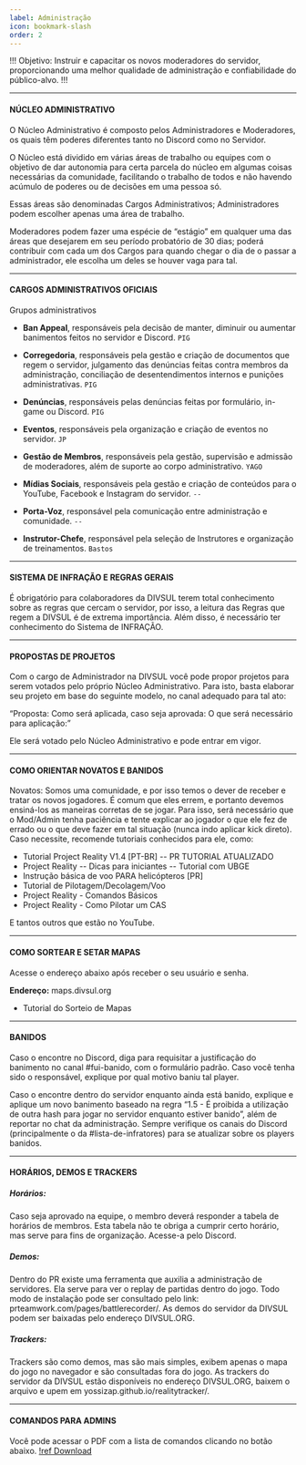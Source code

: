 ```yaml
---
label: Administração
icon: bookmark-slash
order: 2
---
```

!!!
Objetivo: Instruir e capacitar os novos moderadores do servidor, proporcionando uma melhor qualidade de administração e confiabilidade do público-alvo.
!!!

---

#### NÚCLEO ADMINISTRATIVO

O Núcleo Administrativo é composto pelos Administradores e Moderadores, os quais têm poderes diferentes tanto no Discord como no Servidor.

O Núcleo está dividido em várias áreas de trabalho ou equipes com o objetivo de dar autonomia para certa parcela do núcleo em algumas coisas necessárias da comunidade, facilitando o trabalho de todos e não havendo acúmulo de poderes ou de decisões em uma pessoa só.

Essas áreas são denominadas Cargos Administrativos; Administradores podem escolher apenas uma área de trabalho.

Moderadores podem fazer uma espécie de “estágio” em qualquer uma das áreas que desejarem em seu período probatório de 30 dias; poderá contribuir com cada um dos Cargos para quando chegar o dia de o passar a administrador, ele escolha um deles se houver vaga para tal.

---

#### CARGOS ADMINISTRATIVOS OFICIAIS

Grupos administrativos

- **Ban Appeal**, responsáveis pela decisão de manter, diminuir ou aumentar banimentos feitos no servidor e Discord. `PIG`

- **Corregedoria**, responsáveis pela gestão e criação de documentos que regem o servidor, julgamento das denúncias feitas contra membros da administração, conciliação de desentendimentos internos e punições administrativas. `PIG`

- **Denúncias**, responsáveis pelas denúncias feitas por formulário, in-game ou Discord. `PIG`

- **Eventos**, responsáveis pela organização e criação de eventos no servidor. `JP`

- **Gestão de Membros**, responsáveis pela gestão, supervisão e admissão de moderadores, além de suporte ao corpo administrativo. `YAGO`

- **Mídias Sociais**, responsáveis pela gestão e criação de conteúdos para o YouTube, Facebook e Instagram do servidor. `--`

- **Porta-Voz**, responsável pela comunicação entre administração e comunidade. `--`

- **Instrutor-Chefe**, responsável pela seleção de Instrutores e organização de treinamentos. `Bastos`

---

#### SISTEMA DE INFRAÇÃO E REGRAS GERAIS
É obrigatório para colaboradores da DIVSUL terem total conhecimento sobre as regras que cercam o servidor, por isso, a leitura das Regras que regem a DIVSUL é de extrema importância. Além disso, é necessário ter conhecimento do Sistema de INFRAÇÃO.



---
#### PROPOSTAS DE PROJETOS

Com o cargo de Administrador na DIVSUL você pode propor projetos para serem votados pelo próprio Núcleo Administrativo. Para isto, basta elaborar seu projeto em base do seguinte modelo, no canal adequado para tal ato:

“Proposta:
Como será aplicada, caso seja aprovada:
O que será necessário para aplicação:”

Ele será votado pelo Núcleo Administrativo e pode entrar em vigor.

---
#### COMO ORIENTAR NOVATOS E BANIDOS
Novatos:
Somos uma comunidade, e por isso temos o dever de receber e tratar os novos jogadores. É comum que eles errem, e portanto devemos ensiná-los as maneiras corretas de se jogar. Para isso, será necessário que o Mod/Admin tenha paciência e tente explicar ao jogador o que ele fez de errado ou o que deve fazer em tal situação (nunca indo aplicar kick direto). Caso necessite, recomende tutoriais conhecidos para ele, como:

- Tutorial Project Reality V1.4 [PT-BR] -- PR TUTORIAL ATUALIZADO
- Project Reality -- Dicas para iniciantes -- Tutorial com UBGE
- Instrução básica de voo PARA helicópteros [PR]
- Tutorial de Pilotagem/Decolagem/Voo
- Project Reality - Comandos Básicos
- Project Reality - Como Pilotar um CAS

E tantos outros que estão no YouTube.

----

#### COMO SORTEAR E SETAR MAPAS
Acesse o endereço abaixo após receber o seu usuário e senha.

**Endereço:** maps.divsul.org
- Tutorial do Sorteio de Mapas

---
#### BANIDOS
Caso o encontre no Discord, diga para requisitar a justificação do banimento no canal #fui-banido, com o formulário padrão. Caso você tenha sido o responsável, explique por qual motivo baniu tal player.

Caso o encontre dentro do servidor enquanto ainda está banido, explique e aplique um novo banimento baseado na regra “1.5 - É proibida a utilização de outra hash para jogar no servidor enquanto estiver banido”, além de reportar no chat da administração. Sempre verifique os canais do Discord (principalmente o da #lista-de-infratores) para se atualizar sobre os players banidos.

----
#### HORÁRIOS, DEMOS E TRACKERS

##### Horários:
Caso seja aprovado na equipe, o membro deverá responder a tabela de horários de membros. Esta tabela não te obriga a cumprir certo horário, mas serve para fins de organização. Acesse-a pelo Discord.

##### Demos:
Dentro do PR existe uma ferramenta que auxilia a administração de servidores. Ela serve para ver o replay de partidas dentro do jogo. Todo modo de instalação pode ser consultado pelo link: prteamwork.com/pages/battlerecorder/. As demos do servidor da DIVSUL podem ser baixadas pelo endereço DIVSUL.ORG.


##### Trackers:
Trackers são como demos, mas são mais simples, exibem apenas o mapa do jogo no navegador e são consultadas fora do jogo. As trackers do servidor da DIVSUL estão disponíveis no endereço DIVSUL.ORG, baixem o arquivo e upem em yossizap.github.io/realitytracker/.

---

#### COMANDOS PARA ADMINS
Você pode acessar o PDF com a lista de comandos clicando no botão abaixo.
[!ref  Download](#)
